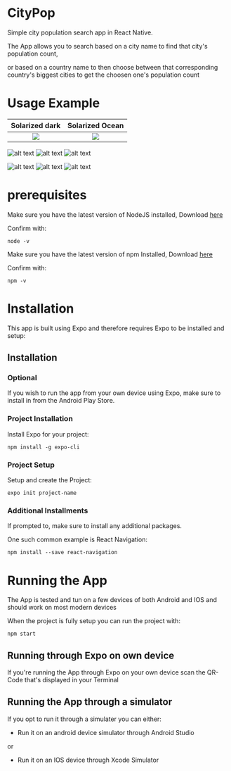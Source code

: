 # CityPop
Simple city population search app in React Native.

The App allows you to search based on a city name to find that city's population count,

or based on a country name to then choose between that corresponding country's biggest cities to get the choosen one's population count

# Usage Example

Solarized dark             |  Solarized Ocean
:-------------------------:|:-------------------------:
![](https://github.com/Arrade/CityPop/blob/master/WalkthroughImages/Homepage.png)   |  ![](https://github.com/Arrade/CityPop/blob/master/WalkthroughImages/Citysearch.png)

![alt text](https://github.com/Arrade/CityPop/blob/master/WalkthroughImages/Homepage.png "Homepage")
![alt text](https://github.com/Arrade/CityPop/blob/master/WalkthroughImages/Citysearch.png "Citysearch")
![alt text](https://github.com/Arrade/CityPop/blob/master/WalkthroughImages/PopulationFromCity.png "PopulationFromCity")

![alt text](https://github.com/Arrade/CityPop/blob/master/WalkthroughImages/PopulationFromCountry.png "PopulationFromCountry")
![alt text](https://github.com/Arrade/CityPop/blob/master/WalkthroughImages/TopCities.png "TopCities")
![alt text](https://github.com/Arrade/CityPop/blob/master/WalkthroughImages/PopulationFromCountry.png "PopulationFromCountry")

# prerequisites
Make sure you have the latest version of NodeJS installed, Download [here](https://nodejs.org/en/download/)

Confirm with:
```
node -v
```

Make sure you have the latest version of npm Installed, Download [here](https://nodejs.org/en/download/)

Confirm with:
```
npm -v
```

# Installation

This app is built using Expo and therefore requires Expo to be installed and setup:

## Installation

### Optional
If you wish to run the app from your own device using Expo, make sure to install in from the Android Play Store.

### Project Installation
Install Expo for your project:
```
npm install -g expo-cli
```
### Project Setup
Setup and create the Project:
```
expo init project-name
 ```
 ### Additional Installments
 If prompted to, make sure to install any additional packages.
 
 One such common example is React Navigation:
 ```
 npm install --save react-navigation
 ```
 
 # Running the App
 
 The App is tested and tun on a few devices of both Android and IOS and should work on most modern devices
 
 When the project is fully setup you can run the project with:
 ```
 npm start
 ```
 
 ## Running through Expo on own device
 If you're running the App through Expo on your own device scan the QR-Code that's displayed in your Terminal
 
 ## Running the App through a simulator
 If you opt to run it through a simulater you can either:
 
 * Run it on an android device simulator through Android Studio
 
 or
 
 * Run it on an IOS device through Xcode Simulator
 
 
